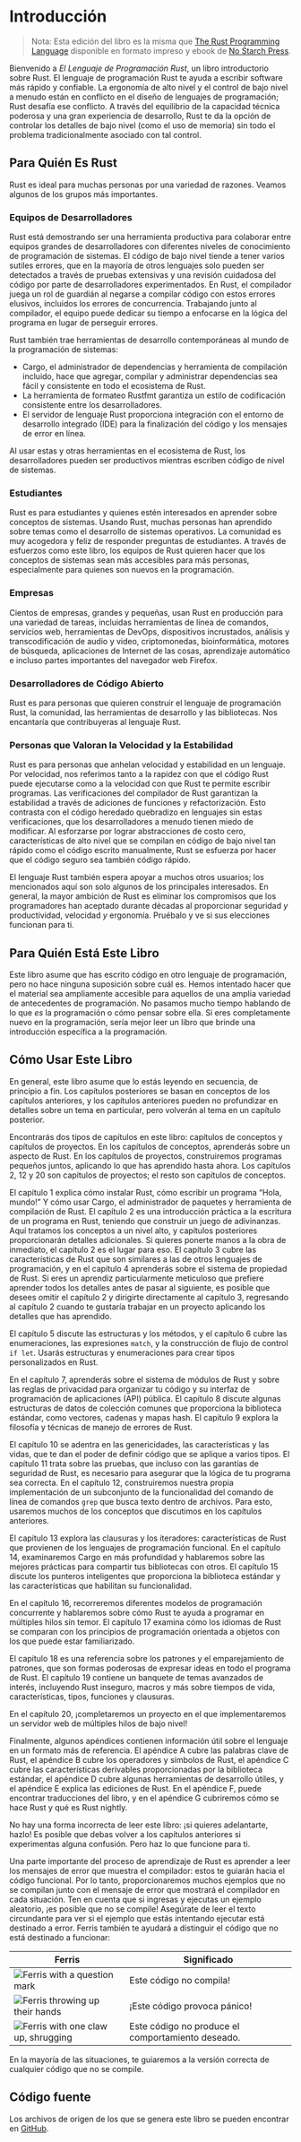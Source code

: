 # Introducción

> Nota: Esta edición del libro es la misma que [The Rust Programming
> Language][nsprust] disponible en formato impreso y ebook de [No Starch
> Press][nsp].

[nsprust]: https://nostarch.com/rust-programming-language-2nd-edition
[nsp]: https://nostarch.com/

Bienvenido a *El Lenguaje de Programación Rust*, un libro introductorio sobre Rust.
El lenguaje de programación Rust te ayuda a escribir software más rápido y
confiable. La ergonomía de alto nivel y el control de bajo nivel a menudo están
en conflicto en el diseño de lenguajes de programación; Rust desafía ese
conflicto. A través del equilibrio de la capacidad técnica poderosa y una gran
experiencia de desarrollo, Rust te da la opción de controlar los detalles de
bajo nivel (como el uso de memoria) sin todo el problema tradicionalmente
asociado con tal control.

## Para Quién Es Rust

Rust es ideal para muchas personas por una variedad de razones. Veamos algunos
de los grupos más importantes.

### Equipos de Desarrolladores

Rust está demostrando ser una herramienta productiva para colaborar entre
equipos grandes de desarrolladores con diferentes niveles de conocimiento de
programación de sistemas. El código de bajo nivel tiende a tener varios
sutiles errores, que en la mayoría de otros lenguajes solo pueden ser
detectados a través de pruebas extensivas y una revisión cuidadosa del código
por parte de desarrolladores experimentados. En Rust, el compilador juega un
rol de guardián al negarse a compilar código con estos errores elusivos,
incluidos los errores de concurrencia. Trabajando junto al compilador, el
equipo puede dedicar su tiempo a enfocarse en la lógica del programa en lugar
de perseguir errores.

Rust también trae herramientas de desarrollo contemporáneas al mundo de la
programación de sistemas:

* Cargo, el administrador de dependencias y herramienta de compilación
  incluido, hace que agregar, compilar y administrar dependencias sea fácil y
  consistente en todo el ecosistema de Rust.
* La herramienta de formateo Rustfmt garantiza un estilo de codificación
  consistente entre los desarrolladores.
* El servidor de lenguaje Rust proporciona integración con el entorno de
  desarrollo integrado (IDE) para la finalización del código y los mensajes de
  error en línea.

Al usar estas y otras herramientas en el ecosistema de Rust, los desarrolladores
pueden ser productivos mientras escriben código de nivel de sistemas.

### Estudiantes

Rust es para estudiantes y quienes estén interesados en aprender sobre conceptos
de sistemas. Usando Rust, muchas personas han aprendido sobre temas como el
desarrollo de sistemas operativos. La comunidad es muy acogedora y feliz de
responder preguntas de estudiantes. A través de esfuerzos como este libro, los
equipos de Rust quieren hacer que los conceptos de sistemas sean más
accesibles para más personas, especialmente para quienes son nuevos en la
programación.

### Empresas

Cientos de empresas, grandes y pequeñas, usan Rust en producción para una
variedad de tareas, incluidas herramientas de línea de comandos, servicios web,
herramientas de DevOps, dispositivos incrustados, análisis y transcodificación
de audio y video, criptomonedas, bioinformática, motores de búsqueda, aplicaciones
de Internet de las cosas, aprendizaje automático e incluso partes importantes del
navegador web Firefox.

### Desarrolladores de Código Abierto

Rust es para personas que quieren construir el lenguaje de programación Rust,
la comunidad, las herramientas de desarrollo y las bibliotecas. Nos encantaría
que contribuyeras al lenguaje Rust.

### Personas que Valoran la Velocidad y la Estabilidad

Rust es para personas que anhelan velocidad y estabilidad en un lenguaje. Por
velocidad, nos referimos tanto a la rapidez con que el código Rust puede
ejecutarse como a la velocidad con que Rust te permite escribir programas. Las
verificaciones del compilador de Rust garantizan la estabilidad a través de
adiciones de funciones y refactorización. Esto contrasta con el código heredado
quebradizo en lenguajes sin estas verificaciones, que los desarrolladores
a menudo tienen miedo de modificar. Al esforzarse por lograr abstracciones de
costo cero, características de alto nivel que se compilan en código de bajo
nivel tan rápido como el código escrito manualmente, Rust se esfuerza por hacer
que el código seguro sea también código rápido.

El lenguaje Rust también espera apoyar a muchos otros usuarios; los mencionados
aquí son solo algunos de los principales interesados. En general, la mayor
ambición de Rust es eliminar los compromisos que los programadores han
aceptado durante décadas al proporcionar seguridad *y* productividad, velocidad
*y* ergonomía. Pruébalo y ve si sus elecciones funcionan para ti.

## Para Quién Está Este Libro

Este libro asume que has escrito código en otro lenguaje de programación, pero
no hace ninguna suposición sobre cuál es. Hemos intentado hacer que el material
sea ampliamente accesible para aquellos de una amplia variedad de antecedentes
de programación. No pasamos mucho tiempo hablando de lo que *es* la 
programación o cómo pensar sobre ella. Si eres completamente nuevo en la 
programación, sería mejor leer un libro que brinde una introducción específica a
la programación.

## Cómo Usar Este Libro

En general, este libro asume que lo estás leyendo en secuencia, de principio a
fin. Los capítulos posteriores se basan en conceptos de los capítulos
anteriores, y los capítulos anteriores pueden no profundizar en detalles sobre
un tema en particular, pero volverán al tema en un capítulo posterior.

Encontrarás dos tipos de capítulos en este libro: capítulos de conceptos y
capítulos de proyectos. En los capítulos de conceptos, aprenderás sobre un
aspecto de Rust. En los capítulos de proyectos, construiremos programas
pequeños juntos, aplicando lo que has aprendido hasta ahora. Los capítulos 2, 12
y 20 son capítulos de proyectos; el resto son capítulos de conceptos.

El capítulo 1 explica cómo instalar Rust, cómo escribir un programa “Hola,
mundo!” Y cómo usar Cargo, el administrador de paquetes y herramienta de
compilación de Rust. El capítulo 2 es una introducción práctica a la escritura
de un programa en Rust, teniendo que construir un juego de adivinanzas. Aquí
tratamos los conceptos a un nivel alto, y capítulos posteriores proporcionarán
detalles adicionales. Si quieres ponerte manos a la obra de inmediato, el
capítulo 2 es el lugar para eso. El capítulo 3 cubre las características de
Rust que son similares a las de otros lenguajes de programación, y en el
capítulo 4 aprenderás sobre el sistema de propiedad de Rust. Si eres un
aprendiz particularmente meticuloso que prefiere aprender todos los detalles
antes de pasar al siguiente, es posible que desees omitir el capítulo 2 y
dirigirte directamente al capítulo 3, regresando al capítulo 2 cuando te 
gustaría trabajar en un proyecto aplicando los detalles que has aprendido.

El capítulo 5 discute las estructuras y los métodos, y el capítulo 6 cubre las
enumeraciones, las expresiones `match`, y la construcción de flujo de control
`if let`. Usarás estructuras y enumeraciones para crear tipos personalizados en
Rust.

En el capítulo 7, aprenderás sobre el sistema de módulos de Rust y sobre las
reglas de privacidad para organizar tu código y su interfaz de programación de
aplicaciones (API) pública. El capítulo 8 discute algunas estructuras de datos
de colección comunes que proporciona la biblioteca estándar, como vectores,
cadenas y mapas hash. El capítulo 9 explora la filosofía y técnicas de
manejo de errores de Rust.

El capítulo 10 se adentra en las genericidades, las características y las
vidas, que te dan el poder de definir código que se aplique a varios tipos. El
capítulo 11 trata sobre las pruebas, que incluso con las garantías de seguridad
de Rust, es necesario para asegurar que la lógica de tu programa sea correcta.
En el capítulo 12, construiremos nuestra propia implementación de un subconjunto
de la funcionalidad del comando de línea de comandos `grep` que busca texto
dentro de archivos. Para esto, usaremos muchos de los conceptos que
discutimos en los capítulos anteriores.

El capítulo 13 explora las clausuras y los iteradores: características de Rust
que provienen de los lenguajes de programación funcional. En el capítulo 14,
examinaremos Cargo en más profundidad y hablaremos sobre las mejores prácticas
para compartir tus bibliotecas con otros. El capítulo 15 discute los punteros
inteligentes que proporciona la biblioteca estándar y las características que
habilitan su funcionalidad.

En el capítulo 16, recorreremos diferentes modelos de programación concurrente
y hablaremos sobre cómo Rust te ayuda a programar en múltiples hilos sin
temor. El capítulo 17 examina cómo los idiomas de Rust se comparan con los
principios de programación orientada a objetos con los que puede estar
familiarizado.

El capítulo 18 es una referencia sobre los patrones y el emparejamiento de
patrones, que son formas poderosas de expresar ideas en todo el programa de
Rust. El capítulo 19 contiene un banquete de temas avanzados de interés,
incluyendo Rust inseguro, macros y más sobre tiempos de vida, características, 
tipos, funciones y clausuras.

En el capítulo 20, ¡completaremos un proyecto en el que implementaremos un
servidor web de múltiples hilos de bajo nivel!

Finalmente, algunos apéndices contienen información útil sobre el lenguaje en
un formato más de referencia. El apéndice A cubre las palabras clave de Rust,
el apéndice B cubre los operadores y símbolos de Rust, el apéndice C cubre las
características derivables proporcionadas por la biblioteca estándar, el
apéndice D cubre algunas herramientas de desarrollo útiles, y el apéndice E
explica las ediciones de Rust. En el apéndice F, puede encontrar traducciones
del libro, y en el apéndice G cubriremos cómo se hace Rust y qué es Rust
nightly.

No hay una forma incorrecta de leer este libro: ¡si quieres adelantarte, hazlo!
Es posible que debas volver a los capítulos anteriores si experimentas
alguna confusión. Pero haz lo que funcione para ti.

<span id="ferris"></span>

Una parte importante del proceso de aprendizaje de Rust es aprender a leer los
mensajes de error que muestra el compilador: estos te guiarán hacia el código
funcional. Por lo tanto, proporcionaremos muchos ejemplos que no se compilan
junto con el mensaje de error que mostrará el compilador en cada situación.
Ten en cuenta que si ingresas y ejecutas un ejemplo aleatorio, ¡es posible que
no se compile! Asegúrate de leer el texto circundante para ver si el ejemplo
que estás intentando ejecutar está destinado a error. Ferris también te ayudará
a distinguir el código que no está destinado a funcionar:

| Ferris                                                                                                           | Significado                                          |
|------------------------------------------------------------------------------------------------------------------|--------------------------------------------------|
| <img src="img/ferris/does_not_compile.svg" class="ferris-explain" alt="Ferris with a question mark"/>            | Este código no compila!                       |
| <img src="img/ferris/panics.svg" class="ferris-explain" alt="Ferris throwing up their hands"/>                   | ¡Este código provoca pánico!               |
| <img src="img/ferris/not_desired_behavior.svg" class="ferris-explain" alt="Ferris with one claw up, shrugging"/> | Este código no produce el comportamiento deseado. |

En la mayoría de las situaciones, te guiaremos a la versión correcta de cualquier
código que no se compile.

## Código fuente

Los archivos de origen de los que se genera este libro se pueden encontrar en
[GitHub][book].

[book]: https://github.com/Phosphorus-M/rust-book-es/tree/main/src
